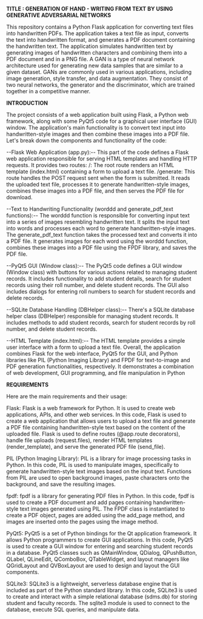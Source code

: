 **TITLE : GENERATION OF HAND - WRITING FROM TEXT BY USING GENERATIVE ADVERSARIAL NETWORKS**

This repository contains a Python Flask application for converting text files into handwritten PDFs. The application takes a text file as input, converts the text into handwritten format, and generates a PDF document containing the handwritten text. The application simulates handwritten text by generating images of handwritten characters and combining them into a PDF document and in a PNG file.
A GAN is a type of neural network architecture used for generating new data samples that are similar to a given dataset. GANs are commonly used in various applications, including image generation, style transfer, and data augmentation. They consist of two neural networks, the generator and the discriminator, which are trained together in a competitive manner.

**INTRODUCTION**

The project consists of a web application built using Flask, a Python web framework, along with some PyQt5 code for a graphical user interface (GUI) window. The application's main functionality is to convert text input into handwritten-style images and then combine these images into a PDF file. Let's break down the components and functionality of the code:

--Flask Web Application (app.py):--
This part of the code defines a Flask web application responsible for serving HTML templates and handling HTTP requests.
It provides two routes:
/: The root route renders an HTML template (index.html) containing a form to upload a text file.
/generate: This route handles the POST request sent when the form is submitted. It reads the uploaded text file, processes it to generate handwritten-style images, combines these images into a PDF file, and then serves the PDF file for download.

--Text to Handwriting Functionality (worddd and generate_pdf_text functions):--
The worddd function is responsible for converting input text into a series of images resembling handwritten text. It splits the input text into words and processes each word to generate handwritten-style images.
The generate_pdf_text function takes the processed text and converts it into a PDF file. It generates images for each word using the worddd function, combines these images into a PDF file using the FPDF library, and saves the PDF file.

--PyQt5 GUI (Window class):--
The PyQt5 code defines a GUI window (Window class) with buttons for various actions related to managing student records.
It includes functionality to add student details, search for student records using their roll number, and delete student records.
The GUI also includes dialogs for entering roll numbers to search for student records and delete records.

--SQLite Database Handling (DBHelper class):--
There's a SQLite database helper class (DBHelper) responsible for managing student records.
It includes methods to add student records, search for student records by roll number, and delete student records.

--HTML Template (index.html):--
The HTML template provides a simple user interface with a form to upload a text file.
Overall, the application combines Flask for the web interface, PyQt5 for the GUI, and Python libraries like PIL (Python Imaging Library) and FPDF for text-to-image and PDF generation functionalities, respectively. It demonstrates a combination of web development, GUI programming, and file manipulation in Python

**REQUIREMENTS**

Here are the main requirements and their usage:

Flask: Flask is a web framework for Python. It is used to create web applications, APIs, and other web services. In this code, Flask is used to create a web application that allows users to upload a text file and generate a PDF file containing handwritten-style text based on the content of the uploaded file. Flask is used to define routes (@app.route decorators), handle file uploads (request.files), render HTML templates (render_template), and serve the generated PDF file (send_file).

PIL (Python Imaging Library): PIL is a library for image processing tasks in Python. In this code, PIL is used to manipulate images, specifically to generate handwritten-style text images based on the input text. Functions from PIL are used to open background images, paste characters onto the background, and save the resulting images.

fpdf: fpdf is a library for generating PDF files in Python. In this code, fpdf is used to create a PDF document and add pages containing handwritten-style text images generated using PIL. The FPDF class is instantiated to create a PDF object, pages are added using the add_page method, and images are inserted onto the pages using the image method.

PyQt5: PyQt5 is a set of Python bindings for the Qt application framework. It allows Python programmers to create GUI applications. In this code, PyQt5 is used to create a GUI window for entering and searching student records in a database. PyQt5 classes such as QMainWindow, QDialog, QPushButton, QLabel, QLineEdit, QComboBox, QTableWidget, and layout managers like QGridLayout and QVBoxLayout are used to design and layout the GUI components.

SQLite3: SQLite3 is a lightweight, serverless database engine that is included as part of the Python standard library. In this code, SQLite3 is used to create and interact with a simple relational database (sdms.db) for storing student and faculty records. The sqlite3 module is used to connect to the database, execute SQL queries, and manipulate data.
